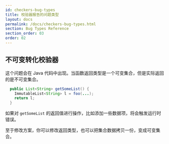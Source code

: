 ```yaml
---
id: checkers-bug-types
title: 校验器报告的问题类型
layout: docs
permalink: /docs/checkers-bug-types.html
section: Bug Types Reference
section_order: 03
order: 02
---
```


## <a name="CHECKERS_IMMUTABLE_CAST"></a>不可变转化校验器

这个问题会在 Java 代码中出现。当函数返回类型是一个可变集合，但是实际返回的是不可变集合。

```java
  public List<String> getSomeList() {
    ImmutableList<String> l = foo(...);
    return l;
  }
```

如果对 `getSomeList` 的返回值进行操作，比如添加一些数据项，将会触发运行时错误。

至于修改方案，你可以修改返回类型，也可以把集合数据拷贝一份，变成可变集合。

